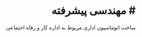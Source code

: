 <h1 dir="rtl"># مهندسی پیشرفته</h1>
<div dir="rtl">
ساخت اتوماسیون اداری مربوط به اداره کار و رفاه اجتماعی
</div>